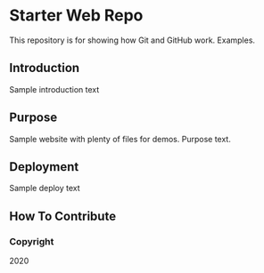 # Starter Web Repo

This repository is for showing how Git and GitHub work. Examples.

## Introduction
Sample introduction text

## Purpose

Sample website with plenty of files for demos. Purpose text.

## Deployment
Sample deploy text

## How To Contribute

### Copyright
2020